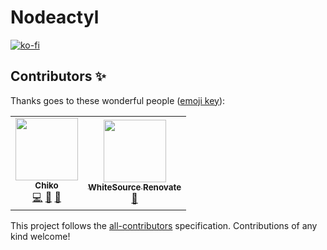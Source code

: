 # Nodeactyl

[![ko-fi](https://ko-fi.com/img/githubbutton_sm.svg)](https://ko-fi.com/A0A17EI5Z)

## Contributors ✨

Thanks goes to these wonderful people ([emoji key](https://allcontributors.org/docs/en/emoji-key)):

<!-- ALL-CONTRIBUTORS-LIST:START - Do not remove or modify this section -->
<!-- prettier-ignore-start -->
<!-- markdownlint-disable -->
<table>
  <tr>
    <td align="center"><a href="http://dsc.bio/chiko"><img src="https://avatars.githubusercontent.com/u/53100578?v=4?s=100" width="100px;" alt=""/><br /><sub><b>Chiko</b></sub></a><br /><a href="https://github.com/ChikoShidori/nodeactyl/commits?author=ChikoShidori" title="Code">💻</a> <a href="#maintenance-ChikoShidori" title="Maintenance">🚧</a> <a href="https://github.com/ChikoShidori/nodeactyl/pulls?q=is%3Apr+reviewed-by%3AChikoShidori" title="Reviewed Pull Requests">👀</a></td>
    <td align="center"><a href="https://renovate.whitesourcesoftware.com"><img src="https://avatars.githubusercontent.com/u/25180681?v=4?s=100" width="100px;" alt=""/><br /><sub><b>WhiteSource Renovate</b></sub></a><br /><a href="#maintenance-renovate-bot" title="Maintenance">🚧</a></td>
  </tr>
</table>

<!-- markdownlint-restore -->
<!-- prettier-ignore-end -->

<!-- ALL-CONTRIBUTORS-LIST:END -->

This project follows the [all-contributors](https://github.com/all-contributors/all-contributors) specification. Contributions of any kind welcome!
